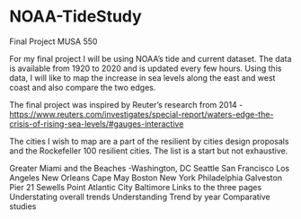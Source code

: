 # NOAA-TideStudy
Final Project
MUSA 550

For my final project I will be using NOAA’s tide and current dataset. The data is available from 1920 to 2020 and is updated every few hours. Using this data, I will like to map the increase in sea levels along the east and west coast and also compare the two edges.

The final project was inspired by Reuter’s research from 2014 - https://www.reuters.com/investigates/special-report/waters-edge-the-crisis-of-rising-sea-levels/#gauges-interactive

The cities I wish to map are a part of the resilient by cities design proposals and the Rockefeller 100 resilient cities. The list is a start but not exhaustive.

Greater Miami and the Beaches -Washington, DC
Seattle
San Francisco
Los Angeles
New Orleans
Cape May
Boston
New York
Philadelphia
Galveston Pier 21
Sewells Point
Atlantic City
Baltimore
Links to the three pages
Understating overall trends
Understanding Trend by year
Comparative studies
